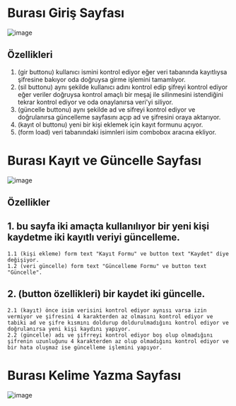 # Burası Giriş Sayfası

 ![image](https://github.com/user-attachments/assets/c28d2515-a100-4fa8-bcaa-af9d15ee6013)

## Özellikleri
 1. (gir buttonu) kullanıcı ismini kontrol ediyor eğer veri tabanında kayıtlıysa şifresine bakıyor oda doğruysa girme işlemini tamamlıyor.
 2. (sil buttonu) aynı şekilde kullanıcı adını kontrol edip şifreyi kontrol ediyor eğer veriler doğruysa kontrol amaçlı bir meşaj ile silinmesini istendiğini tekrar kontrol ediyor ve oda onaylanırsa veri'yi siliyor.
 3. (güncelle buttonu) aynı şekilde ad ve sifreyi kontrol ediyor ve doğrulanırsa güncelleme sayfasını açıp ad ve şifresini oraya aktarıyor.
 4. (kayıt ol buttonu) yeni bir kişi eklemek için kayıt formunu açıyor.
 5. (form load) veri tabanındaki isimnleri isim combobox aracına ekliyor.

 # Burası Kayıt ve Güncelle Sayfası

![image](https://github.com/user-attachments/assets/25f1bfd0-6f28-4a6c-b039-545e0d8e3473)

## Özellikler

  ## 1. bu sayfa iki amaçta kullanılıyor bir yeni kişi kaydetme iki kayıtlı veriyi güncelleme.
    1.1 (kişi ekleme) form text "Kayıt Formu" ve button text "Kaydet" diye değişiyor.
    1.2 (veri güncelle) form text "Güncelleme Formu" ve button text "Güncelle".
 ## 2. (button özellikleri) bir kaydet iki güncelle.
    2.1 (kayıt) önce isim verisini kontrol ediyor aynısı varsa izin vermiyor ve şifresini 4 karakterden az olmasını kontrol ediyor ve tabiki ad ve şifre kısmını doldurup doldurulmadığını kontrol ediyor ve doğrulanırsa yeni kişi kaydını yapıyor.
    2.2 (güncelle) adı ve şifrreyi kontrol ediyor boş olup olmadığını şifrenin uzunluğunu 4 karakterden az olup olmadığını kontrol ediyor ve bir hata oluşmaz ise güncelleme işlemini yapıyor.
     
 # Burası Kelime Yazma Sayfası

 ![image](https://github.com/user-attachments/assets/e4ecd787-d62b-459c-b276-77fc7d136210)
